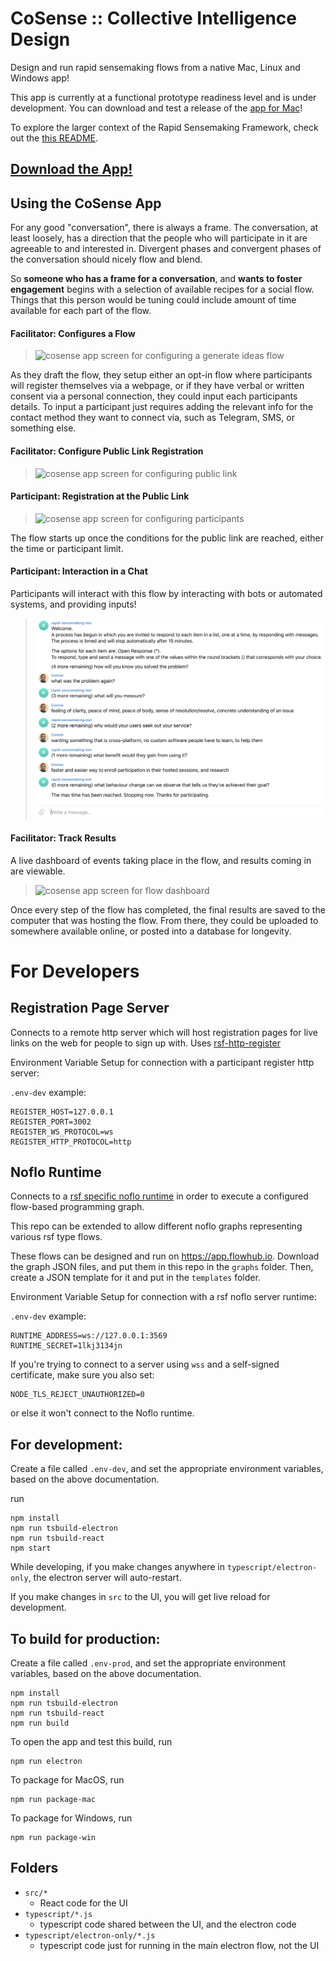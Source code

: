 # CoSense :: Collective Intelligence Design
Design and run rapid sensemaking flows from a native Mac, Linux and Windows app!

This app is currently at a functional prototype readiness level and is under development. You can download and test a release of the [app for Mac](https://github.com/rapid-sensemaking-framework/cosense/releases/tag/v1.1.0)!

To explore the larger context of the Rapid Sensemaking Framework, check out the [this README](https://github.com/rapid-sensemaking-framework/noflo-rsf/blob/master/README.md).

## [Download the App!](https://github.com/rapid-sensemaking-framework/cosense/releases/tag/v1.2.1)

## Using the CoSense App

For any good "conversation", there is always a frame. The conversation, at least loosely, has a direction that the people who will participate in it are agreeable to and interested in. Divergent phases and convergent phases of the conversation should nicely flow and blend.

So **someone who has a frame for a conversation**, and **wants to foster engagement** begins with a selection of available recipes for a social flow. Things that this person would be tuning could include amount of time available for each part of the flow.

#### Facilitator: Configures a Flow

> ![cosense app screen for configuring a generate ideas flow](https://raw.githubusercontent.com/rapid-sensemaking-framework/noflo-rsf/master/screenshots/rsf-electron.png)

As they draft the flow, they setup either an opt-in flow where participants will register themselves via a webpage, or if they have verbal or written consent via a personal connection, they could input each participants details. To input a participant just requires adding the relevant info for the contact method they want to connect via, such as Telegram, SMS, or something else.

#### Facilitator: Configure Public Link Registration
> ![cosense app screen for configuring public link](https://raw.githubusercontent.com/rapid-sensemaking-framework/noflo-rsf/master/screenshots/cosense-configure-public-link.png)

#### Participant: Registration at the Public Link
> ![cosense app screen for configuring participants](https://raw.githubusercontent.com/rapid-sensemaking-framework/noflo-rsf/master/screenshots/participant-register.png)

The flow starts up once the conditions for the public link are reached, either the time or participant limit.

#### Participant: Interaction in a Chat
Participants will interact with this flow by interacting with bots or automated systems, and providing inputs!

> ![screenshot of an rsf flow occuring in a telegram chat between a participant and a bot](./images/rsf-in-telegram.png)

#### Facilitator: Track Results
A live dashboard of events taking place in the flow, and results coming in are viewable. 

> ![cosense app screen for flow dashboard](https://raw.githubusercontent.com/rapid-sensemaking-framework/noflo-rsf/master/screenshots/cosense-flow-dashboard.png)

Once every step of the flow has completed, the final results are saved to the computer that was hosting the flow. From there, they could be uploaded to somewhere available online, or posted into a database for longevity.


# For Developers

## Registration Page Server

Connects to a remote http server which will host registration pages for live links on the web for people to sign up with. Uses [rsf-http-register](https://github.com/rapid-sensemaking-framework/rsf-http-register)

Environment Variable Setup for connection with a participant register http server:

`.env-dev` example:

```
REGISTER_HOST=127.0.0.1
REGISTER_PORT=3002
REGISTER_WS_PROTOCOL=ws
REGISTER_HTTP_PROTOCOL=http
```


## Noflo Runtime

Connects to a [rsf specific noflo runtime](https://github.com/rapid-sensemaking-framework/noflo-rapid-sensemaking-server) in order to execute a configured flow-based programming graph.

This repo can be extended to allow different noflo graphs representing various rsf type flows.

These flows can be designed and run on https://app.flowhub.io. Download the graph JSON files, and put them in this repo in the `graphs` folder. Then, create a JSON template for it and put in the `templates` folder.

Environment Variable Setup for connection with a rsf noflo server runtime:

`.env-dev` example:

```
RUNTIME_ADDRESS=ws://127.0.0.1:3569
RUNTIME_SECRET=1lkj3134jn
```
If you're trying to connect to a server using `wss` and a self-signed certificate, make sure you also set:
```
NODE_TLS_REJECT_UNAUTHORIZED=0
```
or else it won't connect to the Noflo runtime.

## For development:

Create a file called `.env-dev`, and set the appropriate environment variables, based on the above documentation.

run

```
npm install
npm run tsbuild-electron
npm run tsbuild-react
npm start
```

While developing, if you make changes anywhere in `typescript/electron-only`, the electron server will auto-restart.

If you make changes in `src` to the UI, you will get live reload for development.

## To build for production:

Create a file called `.env-prod`, and set the appropriate environment variables, based on the above documentation.

```
npm install
npm run tsbuild-electron
npm run tsbuild-react
npm run build
```

To open the app and test this build, run

```
npm run electron
```

To package for MacOS, run

```
npm run package-mac
```

To package for Windows, run

```
npm run package-win
```

## Folders

- `src/*`
  - React code for the UI
- `typescript/*.js`
  - typescript code shared between the UI, and the electron code
- `typescript/electron-only/*.js`
  - typescript code just for running in the main electron flow, not the UI
